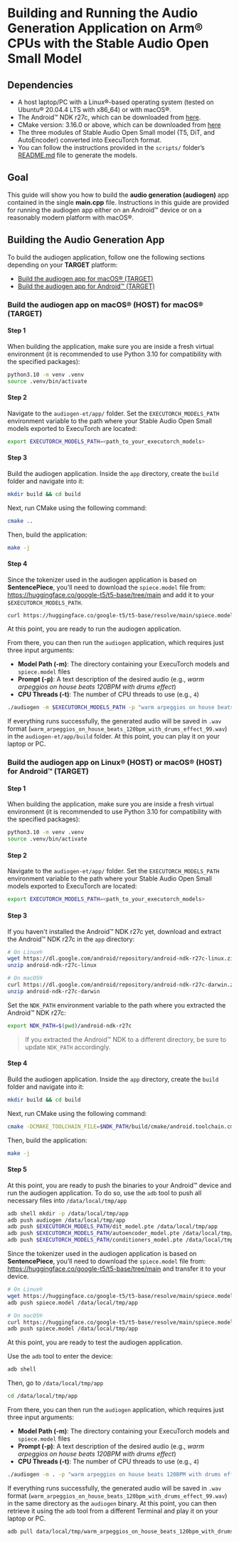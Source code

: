 <!--
    SPDX-FileCopyrightText: Copyright 2025 Arm Limited and/or its affiliates <open-source-office@arm.com>

    SPDX-License-Identifier: Apache-2.0
-->

# Building and Running the Audio Generation Application on Arm® CPUs with the Stable Audio Open Small Model

## Dependencies
- A host laptop/PC with a Linux®-based operating system (tested on Ubuntu® 20.04.4 LTS with x86_64) or with macOS®.
- The Android™ NDK r27c, which can be downloaded from [here](https://developer.android.com/ndk/downloads).
- CMake version: 3.16.0 or above, which can be downloaded from [here](https://cmake.org/download/)
- The three modules of Stable Audio Open Small model (T5, DiT, and AutoEncoder) converted into ExecuTorch format.
- You can follow the instructions provided in the `scripts/` folder’s [README.md](../scripts/README.md) file to generate the models.

## Goal

This guide will show you how to build the <strong>audio generation (audiogen)</strong> app contained in the single <strong>main.cpp</strong> file. Instructions in this guide are provided for running the audiogen app either on an Android™ device or on a reasonably modern platform with macOS®.

## Building the Audio Generation App

To build the audiogen application, follow one the following sections depending on your <strong>TARGET</strong> platform:

- [Build the audiogen app for macOS® (TARGET)](#build-the-audiogen-app-on-macos_host_for-macos_target)
- [Build the audiogen app for Android™ (TARGET)](#build-the-audiogen-app-on-linux_host_or-macos_host_for-android_target)

### Build the audiogen app on macOS® (HOST) for macOS® (TARGET)
#### Step 1
When building the application, make sure you are inside a fresh virtual environment (it is recommended to use Python 3.10 for compatibility with the specified packages):

```bash
python3.10 -m venv .venv
source .venv/bin/activate
```

#### Step 2
Navigate to the `audiogen-et/app/` folder. Set the `EXECUTORCH_MODELS_PATH` environment variable to the path where your Stable Audio Open Small models exported to ExecuTorch are located:

```bash
export EXECUTORCH_MODELS_PATH=<path_to_your_executorch_models>
```

#### Step 3
Build the audiogen application. Inside the `app` directory, create the `build` folder and navigate into it:

```bash
mkdir build && cd build
```

Next, run CMake using the following command:

```bash
cmake ..
```

Then, build the application:
```bash
make -j
```

#### Step 4
Since the tokenizer used in the audiogen application is based on <strong>SentencePiece</strong>, you’ll need to download the `spiece.model` file from: https://huggingface.co/google-t5/t5-base/tree/main
and add it to your `$EXECUTORCH_MODELS_PATH`.

```bash
curl https://huggingface.co/google-t5/t5-base/resolve/main/spiece.model -o $EXECUTORCH_MODELS_PATH/spiece.model
```

At this point, you are ready to run the audiogen application.

From there, you can then run the `audiogen` application, which requires just three input arguments:

- **Model Path (-m)**: The directory containing your ExecuTorch models and `spiece.model` files
- **Prompt (-p)**: A text description of the desired audio (e.g., *warm arpeggios on house beats 120BPM with drums effect*)
- **CPU Threads (-t)**: The number of CPU threads to use (e.g., `4`)

```bash
./audiogen -m $EXECUTORCH_MODELS_PATH -p "warm arpeggios on house beats 120BPM with drums effect" -t 4
```

If everything runs successfully, the generated audio will be saved in `.wav` format (`warm_arpeggios_on_house_beats_120bpm_with_drums_effect_99.wav`) in the `audiogen-et/app/build` folder. At this point, you can play it on your laptop or PC.

### Build the audiogen app on Linux® (HOST) or macOS® (HOST) for Android™ (TARGET)

#### Step 1
When building the application, make sure you are inside a fresh virtual environment (it is recommended to use Python 3.10 for compatibility with the specified packages):

```bash
python3.10 -m venv .venv
source .venv/bin/activate
```

#### Step 2
Navigate to the `audiogen-et/app/` folder. Set the `EXECUTORCH_MODELS_PATH` environment variable to the path where your Stable Audio Open Small models exported to ExecuTorch are located:

```bash
export EXECUTORCH_MODELS_PATH=<path_to_your_executorch_models>
```

#### Step 3
If you haven't installed the Android™ NDK r27c yet, download and extract the Android™ NDK r27c in the `app` directory:

```bash
# On Linux®
wget https://dl.google.com/android/repository/android-ndk-r27c-linux.zip
unzip android-ndk-r27c-linux

# On macOS®
curl https://dl.google.com/android/repository/android-ndk-r27c-darwin.zip -o android-ndk-r27c-darwin.zip
unzip android-ndk-r27c-darwin
```

Set the `NDK_PATH` environment variable to the path where you extracted the Android™ NDK r27c:

```bash
export NDK_PATH=$(pwd)/android-ndk-r27c
```
> If you extracted the Android™ NDK to a different directory, be sure to update `NDK_PATH` accordingly.

#### Step 4

Build the audiogen application. Inside the `app` directory, create the `build` folder and navigate into it:

```bash
mkdir build && cd build
```

Next, run CMake using the following command:

```bash
cmake -DCMAKE_TOOLCHAIN_FILE=$NDK_PATH/build/cmake/android.toolchain.cmake -DANDROID_ABI=arm64-v8a ..
```

Then, build the application:
```bash
make -j
```
#### Step 5
At this point, you are ready to push the binaries to your Android™ device and run the audiogen application. To do so, use the `adb` tool to push all necessary files into `/data/local/tmp/app`

```bash
adb shell mkdir -p /data/local/tmp/app
adb push audiogen /data/local/tmp/app
adb push $EXECUTORCH_MODELS_PATH/dit_model.pte /data/local/tmp/app
adb push $EXECUTORCH_MODELS_PATH/autoencoder_model.pte /data/local/tmp/app
adb push $EXECUTORCH_MODELS_PATH/conditioners_model.pte /data/local/tmp/app
```

Since the tokenizer used in the audiogen application is based on <strong>SentencePiece</strong>, you’ll need to download the `spiece.model` file from:
https://huggingface.co/google-t5/t5-base/tree/main
and transfer it to your device.

```bash
# On Linux®
wget https://huggingface.co/google-t5/t5-base/resolve/main/spiece.model
adb push spiece.model /data/local/tmp/app

# On macOS®
curl https://huggingface.co/google-t5/t5-base/resolve/main/spiece.model -o spiece.model.zip
adb push spiece.model /data/local/tmp/app
```

At this point, you are ready to test the audiogen application.

Use the `adb` tool to enter the device:

```bash
adb shell
```

Then, go to `/data/local/tmp/app`
```bash
cd /data/local/tmp/app
```

From there, you can then run the `audiogen` application, which requires just three input arguments:

- **Model Path (-m)**: The directory containing your ExecuTorch models and `spiece.model` files
- **Prompt (-p)**: A text description of the desired audio (e.g., *warm arpeggios on house beats 120BPM with drums effect*)
- **CPU Threads (-t)**: The number of CPU threads to use (e.g., `4`)

```bash
./audiogen -m . -p "warm arpeggios on house beats 120BPM with drums effect" -t 4
```

If everything runs successfully, the generated audio will be saved in `.wav` format (`warm_arpeggios_on_house_beats_120bpm_with_drums_effect_99.wav`) in the same directory as the `audiogen` binary. At this point, you can then retrieve it using the `adb` tool from a different Terminal and play it on your laptop or PC.

```bash
adb pull data/local/tmp/warm_arpeggios_on_house_beats_120bpm_with_drums_effect_99.wav
```
